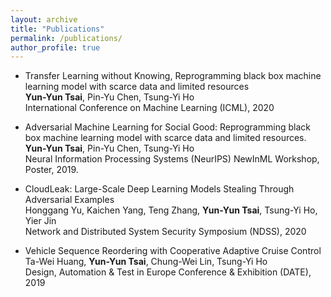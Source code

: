 ```yaml
---
layout: archive
title: "Publications"
permalink: /publications/
author_profile: true
---
```


* Transfer Learning without Knowing, Reprogramming black box machine learning model with scarce data and limited resources</br>
  **Yun-Yun Tsai**, Pin-Yu Chen, Tsung-Yi Ho</br>
  International Conference on Machine Learning (ICML), 2020

* Adversarial Machine Learning for Social Good: Reprogramming black box machine learning model with scarce data and limited resources.</br>
  **Yun-Yun Tsai**, Pin-Yu Chen, Tsung-Yi Ho</br>
  Neural Information Processing Systems (NeurIPS) NewInML Workshop, Poster, 2019.

* CloudLeak: Large-Scale Deep Learning Models Stealing Through Adversarial Examples</br>
  Honggang Yu, Kaichen Yang, Teng Zhang, **Yun-Yun Tsai**, Tsung-Yi Ho, Yier Jin</br>
  Network and Distributed System Security Symposium (NDSS), 2020

* Vehicle Sequence Reordering with Cooperative Adaptive Cruise Control</br>
  Ta-Wei Huang, **Yun-Yun Tsai**, Chung-Wei Lin, Tsung-Yi Ho</br>
  Design, Automation & Test in Europe Conference & Exhibition (DATE), 2019

<!-- {% if author.googlescholar %}
  You can also find my articles on <u><a href="{{author.googlescholar}}">my Google Scholar profile</a>.</u>
{% endif %}

{% include base_path %}

{% for post in site.publications reversed %}
  {% include archive-single.html %}
{% endfor %} -->

